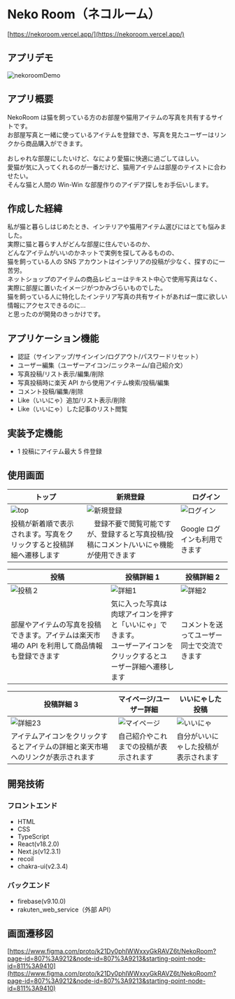 # Neko Room（ネコルーム）

[https://nekoroom.vercel.app/](https://nekoroom.vercel.app/)

## アプリデモ

![nekoroomDemo](https://user-images.githubusercontent.com/105156227/202844970-60f9c85b-da97-4ba4-9108-a70232187de9.gif)

## アプリ概要

NekoRoom は猫を飼っている方のお部屋や猫用アイテムの写真を共有するサイトです。<br>
お部屋写真と一緒に使っているアイテムを登録でき、写真を見たユーザーはリンクから商品購入ができます。

おしゃれな部屋にしたいけど、なにより愛猫に快適に過ごしてほしい。<br>
愛猫が気に入ってくれるのが一番だけど、猫用アイテムは部屋のテイストに合わせたい。<br>
そんな猫と人間の Win-Win な部屋作りのアイデア探しをお手伝いします。

## 作成した経緯

私が猫と暮らしはじめたとき、インテリアや猫用アイテム選びにはとても悩みました。<br>
実際に猫と暮らす人がどんな部屋に住んでいるのか、<br>
どんなアイテムがいいのかネットで実例を探してみるものの、<br>
猫を飼っている人の SNS アカウントはインテリアの投稿が少なく、探すのに一苦労。<br>
ネットショップのアイテムの商品レビューはテキスト中心で使用写真はなく、<br>
実際に部屋に置いたイメージがつかみづらいものでした。<br>
猫を飼っている人に特化したインテリア写真の共有サイトがあれば一度に欲しい情報にアクセスできるのに…<br>
と思ったのが開発のきっかけです。

## アプリケーション機能

- 認証（サインアップ/サインイン/ログアウト/パスワードリセット）
- ユーザー編集（ユーザーアイコン/ニックネーム/自己紹介文）
- 写真投稿/リスト表示/編集/削除
- 写真投稿時に楽天 API から使用アイテム検索/投稿/編集
- コメント投稿/編集/削除
- Like（いいにゃ）追加/リスト表示/削除
- Like（いいにゃ）した記事のリスト閲覧

## 実装予定機能

- 1 投稿にアイテム最大 5 件登録

## 使用画面

| トップ                                                                                                         | 新規登録                                                                                                            | 　ログイン                                                                                                          |
| -------------------------------------------------------------------------------------------------------------- | ------------------------------------------------------------------------------------------------------------------- | ------------------------------------------------------------------------------------------------------------------- |
| ![top](https://user-images.githubusercontent.com/105156227/201690019-0c6c0b5e-066e-4668-8e69-557f06b86d15.png) | ![新規登録](https://user-images.githubusercontent.com/105156227/201667793-9d609835-aabe-4b7b-a205-16dc7f78c6fe.png) | ![ログイン](https://user-images.githubusercontent.com/105156227/201666979-9d1c3b48-1e88-4f16-8097-97aff268ac49.png) |
| 投稿が新着順で表示されます。写真をクリックすると投稿詳細へ遷移します                                           | 　登録不要で閲覧可能ですが、登録すると写真投稿/投稿にコメント/いいにゃ機能が使用できます                            | Google ログインも利用できます                                                                                       |

| 投稿                                                                                                              | 投稿詳細 1                                                                                                             | 投稿詳細 2                                                                                                       |
| ----------------------------------------------------------------------------------------------------------------- | ---------------------------------------------------------------------------------------------------------------------- | ---------------------------------------------------------------------------------------------------------------- |
| ![投稿２](https://user-images.githubusercontent.com/105156227/201686072-6b1f1a03-1ada-40e6-afc0-c26eacca62ab.png) | ![詳細1](https://user-images.githubusercontent.com/105156227/201687305-042fb979-fcad-4876-9431-ac03ebe0699c.png)       | ![詳細2](https://user-images.githubusercontent.com/105156227/201678451-a2140b14-95e3-4088-9ff3-bf9eee3b2566.png) |
| 部屋やアイテムの写真を投稿できます。アイテムは楽天市場の API を利用して商品情報も登録できます                     | 気に入った写真は肉球アイコンを押すと「いいにゃ」できます。<br>ユーザーアイコンをクリックするとユーザー詳細へ遷移します | コメントを送ってユーザー同士で交流できます                                                                       |

| 投稿詳細 3                                                                                                        | マイページ/ユーザー詳細                                                                                               | いいにゃした投稿                                                                                                    |
| ----------------------------------------------------------------------------------------------------------------- | --------------------------------------------------------------------------------------------------------------------- | ------------------------------------------------------------------------------------------------------------------- |
| ![詳細23](https://user-images.githubusercontent.com/105156227/201678453-b36a53eb-b75c-4353-b651-6482e0d0e557.png) | ![マイページ](https://user-images.githubusercontent.com/105156227/201684957-0e4ce459-fde8-4bb2-ab80-1c34637fb6cf.png) | ![いいにゃ](https://user-images.githubusercontent.com/105156227/201685212-8a5709e8-440e-4366-bac2-da5f4bb02c48.png) |
| アイテムアイコンをクリックするとアイテムの詳細と楽天市場へのリンクが表示されます                                  | 自己紹介やこれまでの投稿が表示されます                                                                                | 自分がいいにゃした投稿が表示されます                                                                                |

## 開発技術

### フロントエンド

- HTML
- CSS
- TypeScript
- React(v18.2.0)
- Next.js(v12.3.1)
- recoil
- chakra-ui(v2.3.4)

### バックエンド

- firebase(v9.10.0)
- rakuten_web_service（外部 API）

## 画面遷移図

[https://www.figma.com/proto/k21Dy0phIWWxxyGkRAVZ6t/NekoRoom?page-id=807%3A9212&node-id=807%3A9213&starting-point-node-id=811%3A9410](https://www.figma.com/proto/k21Dy0phIWWxxyGkRAVZ6t/NekoRoom?page-id=807%3A9212&node-id=807%3A9213&starting-point-node-id=811%3A9410)
